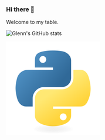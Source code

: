 ### Hi there 👋

Welcome to my table.
<!--
**TheOpenSorcerer/TheOpenSorcerer** is a ✨ _special_ ✨ repository because its `README.md` (this file) appears on your GitHub profile.

Here are some ideas to get you started:

- 🔭 I’m currently working on ...
- 🌱 I’m currently learning ...
- 👯 I’m looking to collaborate on ...
- 🤔 I’m looking for help with ...
- 💬 Ask me about ...
- 📫 How to reach me: ...
- 😄 Pronouns: ...
- ⚡ Fun fact: ...
-->
![Glenn's GitHub stats](https://github-readme-stats.vercel.app/api?username=TheOpenSorcerer&show_icons=true&theme=merko)

![Image](https://raw.githubusercontent.com/devicons/devicon/master/icons/python/python-original.svg)
